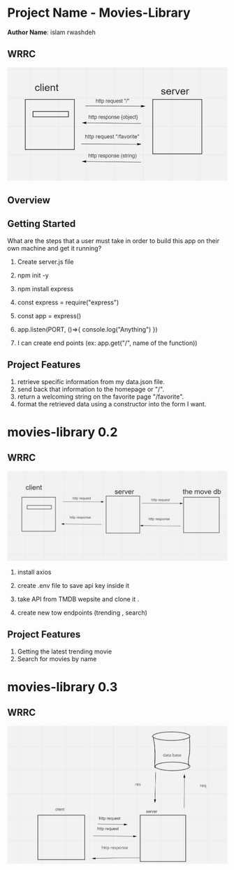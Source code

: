 
# Project Name - Movies-Library

**Author Name**: islam rwashdeh

## WRRC
![WRRC](https://github.com/islamrwashdeh/Movies-Library/blob/main/Screenshot%20(76).png?raw=true)

## Overview

## Getting Started
 What are the steps that a user must take in order to build this app on their own machine and get it running? 

1. Create server.js file

2. npm init -y

3. npm install express

4. const express = require("express")

5. const app = express()

6. app.listen(PORT, ()=>{ console.log("Anything") })

7. I can create end points (ex: app.get("/", name of the function))           
## Project Features
1.  retrieve specific information from my data.json file.
2.  send back that information to the homepage or "/".
3.  return a welcoming string on the favorite page "/favorite".
4.  format the retrieved data using a constructor into the form I  want.

# movies-library 0.2
## WRRC
![WRRC](https://github.com/islamrwashdeh/Movies-Library/blob/main/Screenshot%20(76)%20(1).png?raw=true)
1. install axios

2. create .env file to save api key inside it

3. take API from TMDB wepsite and clone it .

4. create new tow endpoints (trending , search)
## Project Features
1.  Getting the latest trending movie
2. Search for movies by name        
  
  # movies-library 0.3
   ## WRRC
   ![WRRC](https://github.com/islamrwashdeh/Movies-Library/blob/main/Screenshot%20(78)%20(1).png?raw=true)



